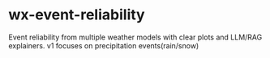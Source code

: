 # wx-event-reliability
Event reliability from multiple weather models with clear plots and LLM/RAG explainers. v1 focuses on precipitation events(rain/snow)
